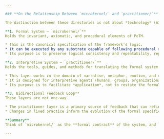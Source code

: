 ```yaml
---

### **On the Relationship Between `microkernel/` and `practitioner/`**

The distinction between these directories is not about *technology* (AI vs. human), but about *function* within a universal system design.

**1. Formal System — `microkernel/`**
Holds the invariant, axiomatic, and procedural elements of PoTM.

* This is the canonical specification of the framework’s logic.
* It can be executed by any substrate capable of following procedural rules: a computer, a paper manual, a set of workshop instructions, or even a spoken tradition.
* Its purpose is to preserve logical consistency and repeatability, regardless of who or what carries it out.

**2. Interpretive System — `practitioner/`**
Holds the tools, guides, and methods for translating the formal system into situated action.

* This layer works in the domain of narrative, metaphor, emotion, and contextual judgment.
* It is designed for interpretive agents (humans, groups, organizations) and adapts the formal rules to the lived complexity of specific contexts.
* Its purpose is to facilitate *application*, not to restate the formal system verbatim.

**3. Bidirectional Feedback Loop**
These layers are not one-way.

* The practitioner layer is a primary source of feedback that can refine, challenge, or extend the formal system.
* Changes in lived practice inform the evolution of the formal specification, ensuring PoTM remains adaptive and relevant.

**Summary**
Think of `microkernel/` as the **formal contract** of the system, and `practitioner/` as the **human-facing API**. One preserves precision; the other ensures engagement and relevance. Together, they form a substrate-agnostic architecture that can operate in purely human, purely machine, or hybrid environments without loss of coherence.

---
```

